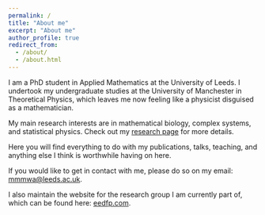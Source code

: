```yaml
---
permalink: /
title: "About me"
excerpt: "About me"
author_profile: true
redirect_from: 
  - /about/
  - /about.html
---
```


I am a PhD student in Applied Mathematics at the University of Leeds. I undertook my undergraduate studies at the University of Manchester in Theoretical Physics, which leaves me now feeling like a physicist disguised as a mathematician. 

My main research interests are in mathematical biology, complex systems, and statistical physics. Check out my [research page](https://mattasker.github.io/research/) for more details.

Here you will find everything to do with my publications, talks, teaching, and anything else I think is worthwhile having on here.

If you would like to get in contact with me, please do so on my email: mmmwa@leeds.ac.uk.

I also maintain the website for the research group I am currently part of, which can be found here: [eedfp.com](https://eedfp.com).
